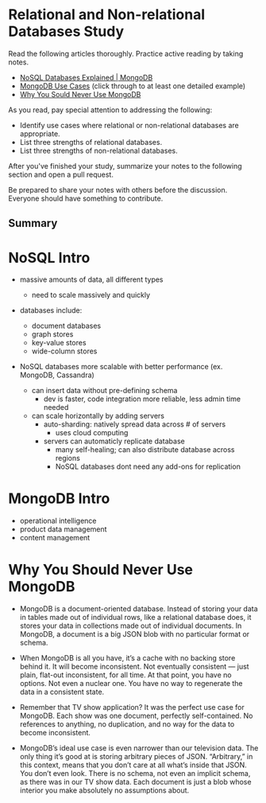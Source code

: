 # Relational and Non-relational Databases Study

Read the following articles thoroughly. Practice active reading by taking notes.

-   [NoSQL Databases Explained | MongoDB](https://www.mongodb.com/nosql-explained)
-   [MongoDB Use Cases](http://docs.mongodb.org/ecosystem/use-cases/) (click
    through to at least one detailed example)
-   [Why You Sould Never Use MongoDB](http://www.sarahmei.com/blog/2013/11/11/why-you-should-never-use-mongodb/)

As you read, pay special attention to addressing the following:

-   Identify use cases where relational or non-relational databases are
    appropriate.
-   List three strengths of relational databases.
-   List three strengths of non-relational databases.

After you've finished your study, summarize your notes to the following section
and open a pull request.

Be prepared to share your notes with others before the discussion. Everyone
should have something to contribute.

## Summary

# NoSQL Intro
- massive amounts of data, all different types
  - need to scale massively and quickly
- databases include:
  - document databases
  - graph stores
  - key-value stores
  - wide-column stores

- NoSQL databases more scalable with better performance (ex. MongoDB, Cassandra)
  - can insert data without pre-defining schema
    - dev is faster, code integration more reliable, less admin time needed
  - can scale horizontally by adding servers
    - auto-sharding: natively spread data across # of servers
      - uses cloud computing
    - servers can automaticly replicate database
      - many self-healing; can also distribute database across regions
      - NoSQL databases dont need any add-ons for replication

# MongoDB Intro
- operational intelligence
- product data management
- content management

# Why You Should Never Use MongoDB
- MongoDB is a document-oriented database. Instead of storing your data in tables made out of individual rows, like a relational database does, it stores your data in collections made out of individual documents. In MongoDB, a document is a big JSON blob with no particular format or schema.

- When MongoDB is all you have, it’s a cache with no backing store behind it. It will become inconsistent. Not eventually consistent — just plain, flat-out inconsistent, for all time. At that point, you have no options. Not even a nuclear one. You have no way to regenerate the data in a consistent state.

- Remember that TV show application? It was the perfect use case for MongoDB. Each show was one document, perfectly self-contained. No references to anything, no duplication, and no way for the data to become inconsistent.

- MongoDB’s ideal use case is even narrower than our television data. The only thing it’s good at is storing arbitrary pieces of JSON. “Arbitrary,” in this context, means that you don’t care at all what’s inside that JSON. You don’t even look. There is no schema, not even an implicit schema, as there was in our TV show data. Each document is just a blob whose interior you make absolutely no assumptions about.
